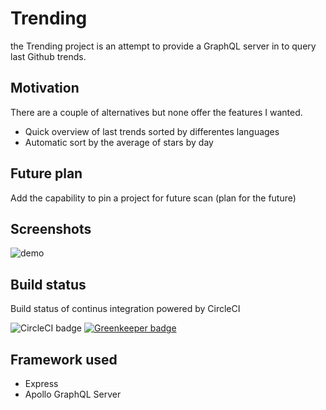 # Trending

the Trending project is an attempt to provide a GraphQL server in to query last Github trends.

## Motivation

There are a couple of alternatives but none offer the features I wanted.

- Quick overview of last trends sorted by differentes languages
- Automatic sort by the average of stars by day

## Future plan

Add the capability to pin a project for future scan (plan for the future)

## Screenshots

![demo](../master/images/demo.gif)

## Build status

Build status of continus integration powered by CircleCI

![CircleCI badge](https://img.shields.io/circleci/project/github/j1348/trending/master.svg)
[![Greenkeeper badge](https://badges.greenkeeper.io/j1348/trending.svg)](https://greenkeeper.io/)

## Framework used

- Express
- Apollo GraphQL Server
